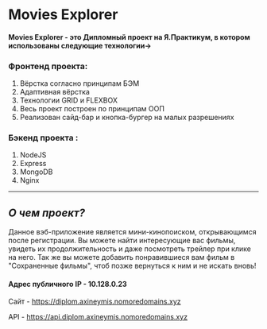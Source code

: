 
# Movies Explorer

#### Movies Explorer - это Дипломный проект на Я.Практикум, в котором использованы следующие технологии->
### Фронтенд проекта:
1) Вёрстка согласно принципам БЭМ
2) Адаптивная вёрстка
3) Технологии GRID и FLEXBOX
4) Весь проект построен по принципам ООП
5) Реализован сайд-бар и кнопка-бургер на малых разрешениях

### Бэкенд проекта :
1. NodeJS
2. Express
3. MongoDB
4. Nginx

----
## ***О чем проект?***

Данное вэб-приложение является мини-кинопоиском, открывающимся после регистрации. Вы можете найти интересующие вас фильмы, увидеть их продолжительность и даже посмотреть трейлер при клике на него. Так же вы можете добавить понравившиеся вам фильм в "Сохраненные фильмы", чтоб позже вернуться к ним и не искать вновь!


#### Адрес публичного IP - 10.128.0.23

Сайт - https://diplom.axineymis.nomoredomains.xyz

API - https://api.diplom.axineymis.nomoredomains.xyz

